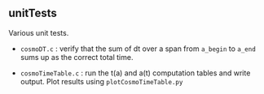 unitTests
---------


Various unit tests.

- `cosmoDT.c` : verify that the sum of dt over a span from `a_begin` to `a_end` sums up
  as the correct total time.

- `cosmoTimeTable.c` : run the t(a) and a(t) computation tables and write output. Plot
  results using `plotCosmoTimeTable.py`
